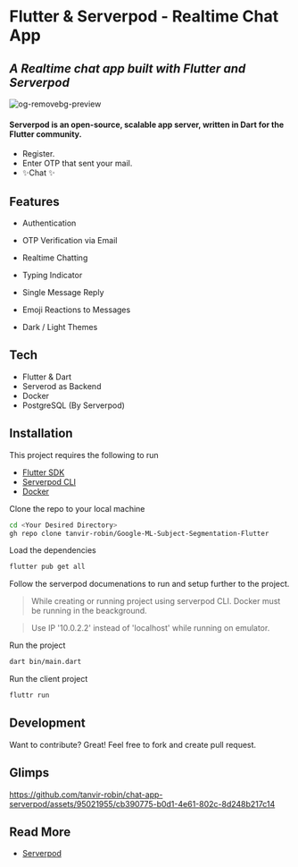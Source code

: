 # Flutter & Serverpod - Realtime Chat App
## _A Realtime chat app built with Flutter and Serverpod_

![og-removebg-preview](https://github.com/tanvir-robin/chat-app-serverpod/assets/95021955/d8053074-b513-4ab6-9d6f-b71bad719cb2)


#### Serverpod is an open-source, scalable app server, written in Dart for the Flutter community.  

- Register.
- Enter OTP that sent your mail.
- ✨Chat ✨

## Features

- Authentication

- OTP Verification via Email

- Realtime Chatting

- Typing Indicator

- Single Message Reply

- Emoji Reactions to Messages

- Dark / Light Themes



## Tech

 - Flutter & Dart
 - Serverod as Backend
 - Docker
 - PostgreSQL (By Serverpod)



## Installation

This project requires the following to run
- [Flutter SDK](https://flutter.dev/)
- [Serverpod CLI](https://docs.serverpod.dev/)
- [Docker](https://www.docker.com/products/docker-desktop/)

Clone the repo to your local machine

```sh
cd <Your Desired Directory>
gh repo clone tanvir-robin/Google-ML-Subject-Segmentation-Flutter
```

Load the dependencies

```sh
flutter pub get all
```

Follow the serverpod documenations to run and setup further to the project. 

> While creating or running project using serverpod CLI. Docker must be running in the beackground.

> Use IP '10.0.2.2' instead of 'localhost' while running on emulator.

Run the project

```sh
dart bin/main.dart
```
Run the client project


```sh
fluttr run
```



## Development

Want to contribute? Great!
Feel free to fork and create pull request. 

## Glimps




https://github.com/tanvir-robin/chat-app-serverpod/assets/95021955/cb390775-b0d1-4e61-802c-8d248b217c14




## Read More
- [Serverpod](https://docs.serverpod.dev)




